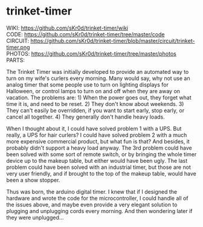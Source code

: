 trinket-timer
=============
WIKI:  https://github.com/sKr0d/trinket-timer/wiki<br>
CODE:  https://github.com/sKr0d/trinket-timer/tree/master/code<br>
CIRCUIT:  https://github.com/sKr0d/trinket-timer/blob/master/circuit/trinket-timer.png<br>
PHOTOS:  https://github.com/sKr0d/trinket-timer/tree/master/photos<br>
PARTS: <br>

The Trinket Timer was initially developed to provide an automated way to turn on my wife's curlers every morning. Many would say, why not use an analog timer that some people use to turn on lighting displays for Halloween, or control lamps to turn on and off when they are away on vacation. The problems are: 1) When the power goes out, they forget what time it is, and need to be reset. 2) They don't know about weekends. 3) They can't easily be overridden, if you want to start early, stop early, or cancel all together. 4) They generally don't handle heavy loads.

When I thought about it, I could have solved problem 1 with a UPS. But really, a UPS for hair curlers? I could have solved problem 2 with a much more expensive commercial product, but what fun is that? And besides, it probably didn't support a heavy load anyway. The 3rd problem could have been solved with some sort of remote switch, or by bringing the whole timer device up to the makeup table, but either would have been ugly. The last problem could have been solved with an industrial timer, but those are not very user friendly, and if brought to the top of the makeup table, would have been a show stopper.

Thus was born, the arduino digital timer. I knew that if I designed the hardware and wrote the code for the microcontroller, I could handle all of the issues above, and maybe even provide a very elegant solution to plugging and unplugging cords every morning. And then wondering later if they were unplugged...


